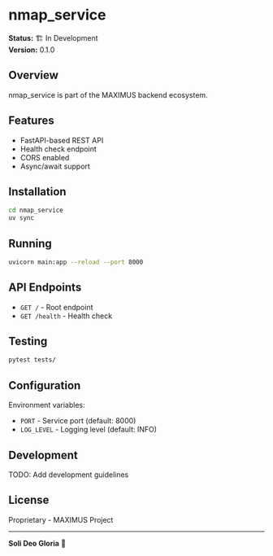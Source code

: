 # nmap_service

**Status:** 🏗️ In Development  
**Version:** 0.1.0

## Overview

nmap_service is part of the MAXIMUS backend ecosystem.

## Features

- FastAPI-based REST API
- Health check endpoint
- CORS enabled
- Async/await support

## Installation

```bash
cd nmap_service
uv sync
```

## Running

```bash
uvicorn main:app --reload --port 8000
```

## API Endpoints

- `GET /` - Root endpoint
- `GET /health` - Health check

## Testing

```bash
pytest tests/
```

## Configuration

Environment variables:
- `PORT` - Service port (default: 8000)
- `LOG_LEVEL` - Logging level (default: INFO)

## Development

TODO: Add development guidelines

## License

Proprietary - MAXIMUS Project

---

**Soli Deo Gloria** 🙏
